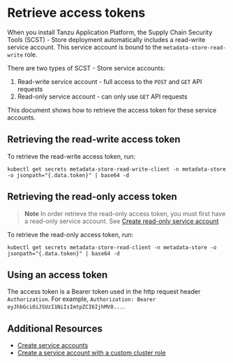 # Retrieve access tokens

When you install Tanzu Application Platform, the Supply Chain Security
Tools (SCST) - Store deployment automatically includes a read-write service
account. This service account is bound to the `metadata-store-read-write` role.

There are two types of SCST - Store service accounts:

1. Read-write service account - full access to the `POST` and `GET` API requests
2. Read-only service account - can only use `GET` API requests

This document shows how to retrieve the access token for these service accounts.

## Retrieving the read-write access token

To retrieve the read-write access token, run:

```console
kubectl get secrets metadata-store-read-write-client -n metadata-store -o jsonpath="{.data.token}" | base64 -d
```

## Retrieving the read-only access token

> **Note** In order retrieve the read-only access token, you must first have a read-only service account.
> See [Create read-only service account](create-service-account.hbs.md#ro-serv-accts)

To retrieve the read-only access token, run:

```console
kubectl get secrets metadata-store-read-client -n metadata-store -o jsonpath="{.data.token}" | base64 -d
```

## Using an access token

The access token is a Bearer token used in the http request header
`Authorization`. For example, `Authorization: Bearer
eyJhbGciOiJSUzI1NiIsImtpZCI6IjhMV0...`.

## Additional Resources

- [Create service accounts](create-service-account.hbs.md)
- [Create a service account with a custom cluster role](custom-role.hbs.md)
